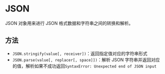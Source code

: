 # JSON

JSON 对象用来进行 JSON 格式数据和字符串之间的转换和解析。

## 方法

- `JSON.stringify(value[, receiver])`：返回指定值对应的字符串形式
- `JSON.parse(value[, replacer[, space]])`：解析 JSON 字符串并返回对应的值，解析如果不成功返回`SyntaxError: Unexpected end of JSON input`